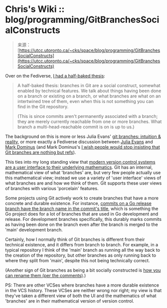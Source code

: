<!--yml
category: 未分类
date: 2024-05-27 14:48:45
-->

# Chris's Wiki :: blog/programming/GitBranchesSocialConstructs

> 来源：[https://utcc.utoronto.ca/~cks/space/blog/programming/GitBranchesSocialConstructs](https://utcc.utoronto.ca/~cks/space/blog/programming/GitBranchesSocialConstructs)

Over on the Fediverse, [I had a half-baked thesis](https://mastodon.social/@cks/111449110724408233):

> A half-baked thesis: branches in Git are a social construct, somewhat enabled by technical features. We talk about things having been done on a branch or existing on a branch, or what branches are what on an intertwined tree of them, even when this is not something you can find in the Git repository.
> 
> (This is since commits aren't permanently associated with a branch; they are merely currently reachable from one or more branches. What branch a multi-head-reachable commit is on is up to us.)

The background on this is more or less Julia Evans' [git branches: intuition & reality](https://jvns.ca/blog/2023/11/23/branches-intuition-reality/), or more exactly a Fediverse discussion between [Julia Evans](https://social.jvns.ca/@b0rk/111445767832607539) and [Mark Dominus](https://mathstodon.xyz/@mjd/111446192179078717) (and Mark Dominus's [I wish people would stop insisting that Git branches are nothing but refs](https://blog.plover.com/prog/git/branches.html)).

This ties into my long standing view that [modern version control systems are a user interface to their underlying mathematics](/~cks/space/blog/tech/VCSUINotMathematics). Git has an internal, mathematical view of what 'branches' are, but very few people actually use this mathematical view; instead we use a variety of 'user interface' views of what branches are and how we think of them. Git supports these user views of branches with various 'porcelain' features.

Some projects using Git actively work to create branches that have a more concrete and durable existence. For instance, [commits on a Go release branch have the branch name in the commit's title](https://go.googlesource.com/go/+log/refs/heads/release-branch.go1.21), which is something the Go project does for a lot of branches that are used in Go development and release. For development branches specifically, this durably marks commits as having been done on the branch even after the branch is merged to the 'main' development branch.

Certainly, how I normally think of Git branches is different from their technical existence, and it differs from branch to branch. For example, in a typical repository I think of the 'main' branch as running all the way back to the creation of the repository, but other branches as only running back to where they split from 'main', despite this not being technically correct.

(Another sign of Git branches as being a bit socially constructed is [how you can rename them (per the comments)](/~cks/space/blog/programming/GitMasterToMainWithLocalChanges).)

PS: There are other VCSes where branches have a more durable existence in the VCS history. These VCSes are neither wrong nor right; my view is that they've taken a different view of both the UI and the mathematics of what 'branches' are in their mathematical version of version control.